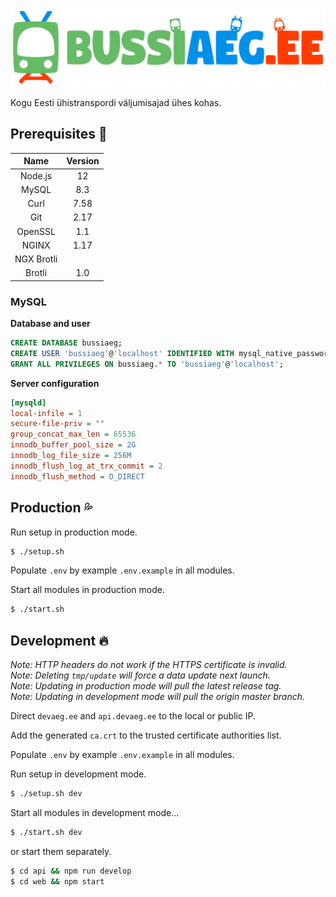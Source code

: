 ![Bussiaeg.ee logo](https://raw.githubusercontent.com/karlkoorna/bussiaeg/master/web/public/assets/logo-single.svg?sanitize=true)

Kogu Eesti ühistranspordi väljumisajad ühes kohas.

## Prerequisites 📄

|    Name    | Version |
| :--------: | :-----: |
|  Node.js   |   12    |
|   MySQL    |   8.3   |
|    Curl    |  7.58   |
|    Git     |  2.17   |
|  OpenSSL   |   1.1   |
|   NGINX    |  1.17   |
| NGX Brotli |         |
|   Brotli   |   1.0   |

### MySQL

**Database and user**

```sql
CREATE DATABASE bussiaeg;
CREATE USER 'bussiaeg'@'localhost' IDENTIFIED WITH mysql_native_password BY 'pA$$w0rD';
GRANT ALL PRIVILEGES ON bussiaeg.* TO 'bussiaeg'@'localhost';
```

**Server configuration**

```ini
[mysqld]
local-infile = 1
secure-file-priv = ""
group_concat_max_len = 65536
innodb_buffer_pool_size = 2G
innodb_log_file_size = 256M
innodb_flush_log_at_trx_commit = 2
innodb_flush_method = O_DIRECT
```

## Production 💦

Run setup in production mode.

```bash
$ ./setup.sh
```

Populate `.env` by example `.env.example` in all modules.

Start all modules in production mode.

```bash
$ ./start.sh
```

## Development 🔥

*Note: HTTP headers do not work if the HTTPS certificate is invalid.*\
*Note: Deleting `tmp/update` will force a data update next launch.*\
*Note: Updating in production mode will pull the latest release tag.*\
*Note: Updating in development mode will pull the origin master branch.*

Direct `devaeg.ee` and `api.devaeg.ee` to the local or public IP.

Add the generated `ca.crt` to the trusted certificate authorities list.

Populate `.env` by example `.env.example` in all modules.

Run setup in development mode.

```bash
$ ./setup.sh dev
```

Start all modules in development mode...

```bash
$ ./start.sh dev
```

or start them separately.

```bash
$ cd api && npm run develop
$ cd web && npm start
```
